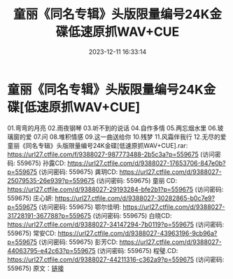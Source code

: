 ﻿---
title: 童丽《同名专辑》头版限量编号24K金碟低速原抓WAV+CUE
date: 2023-12-11 16:33:14
categories: WAV车载音乐、镜像
tags: 华语中文
---
# 童丽《同名专辑》头版限量编号24K金碟[低速原抓WAV+CUE]

01.弯弯的月亮
02.雨夜钢琴
03.听不到的说话
04.自作多情
05.两忘烟水里
06.玻璃窗的爱
07.问
08.堆积情感
09.这一曲送给你
10.残梦
11.风霜伴我行
12.无尽的爱
童丽《同名专辑》头版限量编号24K金碟[低速原抓WAV+CUE].rar: https://url27.ctfile.com/f/9388027-987773488-2b5c3a?p=559675
(访问密码: 559675)
孙露CD: https://url27.ctfile.com/d/9388027-17653706-847e0b?p=559675
(访问密码: 559675)
龚玥CD: https://url27.ctfile.com/d/9388027-25079535-26e939?p=559675
(访问密码: 559675)
童丽 CD: https://url27.ctfile.com/d/9388027-29193284-bfe2b1?p=559675
(访问密码: 559675)
庄心妍: https://url27.ctfile.com/d/9388027-30282865-b0c7e9?p=559675
(访问密码: 559675)
鄂尔佳明: https://url27.ctfile.com/d/9388027-31728191-367788?p=559675
(访问密码: 559675)
白晓CD: https://url27.ctfile.com/d/9388027-34147294-7b0119?p=559675
(访问密码: 559675)
常安CD: https://url27.ctfile.com/d/9388027-43963196-9cb96a?p=559675
(访问密码: 559675)
彭芳CD: https://url27.ctfile.com/d/9388027-44063795-e42c63?p=559675
(访问密码: 559675)
程璧.CD: https://url27.ctfile.com/d/9388027-44211316-c362a9?p=559675
(访问密码: 559675)
原文：[链接](https://blog.sina.com.cn/s/blog_1647c7e76010313xc.html)